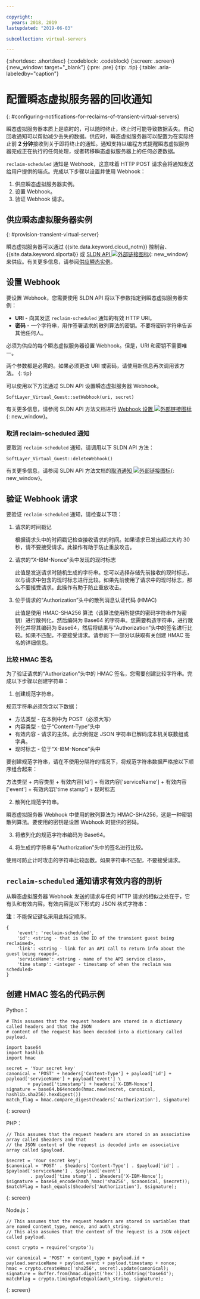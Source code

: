 ```yaml
---

copyright:
  years: 2018, 2019
lastupdated: "2019-06-03"

subcollection: virtual-servers

---
```


{:shortdesc: .shortdesc}
{:codeblock: .codeblock}
{:screen: .screen}
{:new_window: target="_blank"}
{:pre: .pre}
{:tip: .tip}
{:table: .aria-labeledby="caption"}

# 配置瞬态虚拟服务器的回收通知
{: #configuring-notifications-for-reclaims-of-transient-virtual-servers}

瞬态虚拟服务器本质上是临时的，可以随时终止，终止时可能导致数据丢失。自动回收通知可以帮助减少丢失的数据。供应时，瞬态虚拟服务器可以配置为在实际终止前 **2 分钟**接收到关于即将终止的通知。通知支持以编程方式提醒瞬态虚拟服务器完成正在执行的任何处理，或者转移瞬态虚拟服务器上的任何必要数据。

`reclaim-scheduled` 通知是 Webhook，这意味着 HTTP POST 请求会将通知发送给用户提供的端点。完成以下步骤以设置并使用 Webhook：

1. 供应瞬态虚拟服务器实例。
2. 设置 Webhook。
3. 验证 Webhook 请求。

## 供应瞬态虚拟服务器实例
{: #provision-transient-virtual-server}

瞬态虚拟服务器可以通过 {{site.data.keyword.cloud_notm}} 控制台、{{site.data.keyword.slportal}} 或 [SLDN API ![外部链接图标](../icons/launch-glyph.svg "外部链接图标")](http://sldn.softlayer.com){: new_window} 来供应。有关更多信息，请参阅[供应瞬态实例](/docs/vsi?topic=virtual-servers-ordering-vs-transient#ordering-vs-transient)。

## 设置 Webhook

要设置 Webhook，您需要使用 SLDN API 将以下参数指定到瞬态虚拟服务器实例：

   * **URI** - 向其发送 `reclaim-scheduled` 通知的有效 HTTP URI。
   * **密码** - 一个字符串，用作签署请求的散列算法的密钥。不要将密码字符串告诉其他任何人。

必须为供应的每个瞬态虚拟服务器设置 Webhook。但是，URI 和密钥不需要唯一。

两个参数都是必需的。如果必须更改 URI 或密码，请使用新信息再次调用该方法。
{: tip}

可以使用以下方法通过 SLDN API 设置瞬态虚拟服务器 Webhook。

  `SoftLayer_Virtual_Guest::setWebhook(uri, secret)`

有关更多信息，请参阅 SLDN API 方法文档进行 [Webhook 设置 ![外部链接图标](../icons/launch-glyph.svg "外部链接图标")](http://sldn.softlayer.com/reference/services/SoftLayer_Virtual_Guest/setTransientWebhook/){: new_window}。

### 取消 reclaim-scheduled 通知

要取消 `reclaim-scheduled` 通知，请调用以下 SLDN API 方法：

  `SoftLayer_Virtual_Guest::deleteWebhook()`

有关更多信息，请参阅 SLDN API 方法文档的[取消通知 ![外部链接图标](../icons/launch-glyph.svg "外部链接图标")](http://sldn.softlayer.com/reference/services/SoftLayer_Virtual_Guest/deleteTransientWebhook/){: new_window}。

## 验证 Webhook 请求

要验证 `reclaim-scheduled` 通知，请检查以下项：

1. 请求的时间戳记

   根据请求头中的时间戳记检查接收请求的时间。如果请求已发出超过大约 30 秒，请不要接受请求。此操作有助于防止重放攻击。

2. 请求的“X-IBM-Nonce”头中发现的现时标志

   此值是发送请求时随机生成的字符串。您可以选择存储先前接收的现时标志，以与请求中包含的现时标志进行比较。如果先前使用了请求中的现时标志，那么不要接受请求。此操作有助于防止重放攻击。

3. 位于请求的“Authorization”头中的散列消息认证代码 (HMAC)

   此值是使用 HMAC-SHA256 算法（该算法使用所提供的密码字符串作为密钥）进行散列化，然后编码为 Base64 的字符串。您需要构造字符串，进行散列化并将其编码为 Base64，然后将结果与“Authorization”头中的签名进行比较。如果不匹配，不要接受请求。请参阅下一部分以获取有关创建 HMAC 签名的详细信息。

### 比较 HMAC 签名

为了验证请求的“Authorization”头中的 HMAC 签名，您需要创建比较字符串。完成以下步骤以创建字符串：

1. 创建规范字符串。

  规范字符串必须包含以下数据：
  * 方法类型 - 在本例中为 POST（必须大写）
  * 内容类型 - 位于“Content-Type”头中
  * 有效内容 - 请求的主体。此示例假定 JSON 字符串已解码成本机关联数组或字典。  
  * 现时标志 - 位于“X-IBM-Nonce”头中

  要创建规范字符串，请在不使用分隔符的情况下，将规范字符串数据严格按以下顺序组合起来：

  方法类型 + 内容类型 + 有效内容['id'] + 有效内容['serviceName'] + 有效内容['event'] + 有效内容['time stamp'] + 现时标志

2. 散列化规范字符串。

  瞬态虚拟服务器 Webhook 中使用的散列算法为 HMAC-SHA256，这是一种密钥散列算法。要使用的密钥是设置 Webhook 时提供的密码。

3. 将散列化的规范字符串编码为 Base64。

4. 将生成的字符串与“Authorization”头中的签名进行比较。  

  使用可防止计时攻击的字符串比较函数。如果字符串不匹配，不要接受请求。

## `reclaim-scheduled` 通知请求有效内容的剖析

从瞬态虚拟服务器 Webhook 发送的请求与任何 HTTP 请求的相似之处在于，它有头和有效内容。有效内容是以下形式的 JSON 格式字符串：

**注**：不能保证键名采用此特定顺序。

	{
		'event': 'reclaim-scheduled',
		'id': <string - that is the ID of the transient guest being reclaimed>,
		'link': <string - link for an API call to return info about the guest being reaped>,
		'serviceName': <string - name of the API service class>,
		'time stamp': <integer - timestamp of when the reclaim was scheduled>
	}


## 创建 HMAC 签名的代码示例

Python：

```
# This assumes that the request headers are stored in a dictionary called headers and that the JSON
# content of the request has been decoded into a dictionary called payload.

import base64
import hashlib
import hmac

secret = 'Your secret key'
canonical = 'POST' + headers['Content-Type'] + payload['id'] + payload['serviceName'] + payload['event'] \
	    + payload['timestamp'] + headers['X-IBM-Nonce']
signature = base64.b64encode(hmac.new(secret, canonical, hashlib.sha256).hexdigest())
match_flag = hmac.compare_digest(headers['Authorization'], signature)
```
{: screen}

PHP：

```
// This assumes that the request headers are stored in an associative array called $headers and that
// the JSON content of the request is decoded into an associative array called $payload.

$secret = 'Your secret key';
$canonical = 'POST' . $headers['Content-Type'] . $payload['id'] . $payload['serviceName'] . $payload['event']
	     . payload['time stamp'] . $headers['X-IBM-Nonce'];
$signature = base64_encode(hash_hmac('sha256', $canonical, $secret));
$matchFlag = hash_equals($headers['Authorization'], $signature); 
```
{: screen}

Node.js：

```
// This assumes that the request headers are stored in variables that are named content_type, nonce, and auth_string.
// This also assumes that the content of the request is a JSON object called payload.

const crypto = require('crypto');

var canonical = 'POST' + content_type + payload.id + payload.serviceName + payload.event + payload.timestamp + nonce;
hmac = crypto.createHmac('sha256', secret).update(canonical);
signature = Buffer.from(hmac.digest('hex')).toString('base64');
matchFlag = crypto.timingSafeEqual(auth_string, signature);
```
{: screen}
